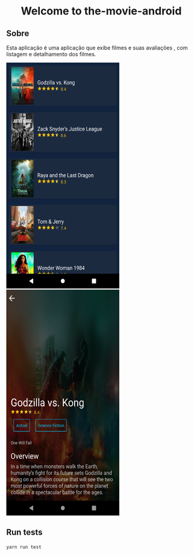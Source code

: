 # 

<h1 align="center">Welcome to the-movie-android </h1>



## Sobre 
 Esta aplicação é uma aplicação que exibe filmes e suas avaliações , com listagem e detalhamento dos filmes.


<img src="https://github.com/juninhork/the-movie-android/blob/main/Screenshot_1617855166.png" width="300" height="600"> <img src="https://github.com/juninhork/the-movie-android/blob/main/Screenshot_1617855159.png" width="300" height="600">




## Run tests

```sh
yarn run test
```

